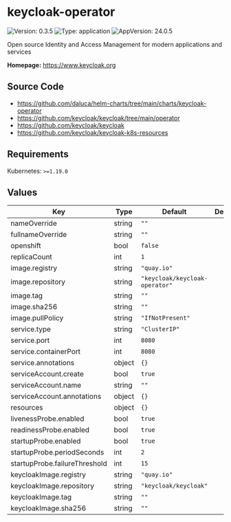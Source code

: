 # keycloak-operator

![Version: 0.3.5](https://img.shields.io/badge/Version-0.3.5-informational?style=flat-square) ![Type: application](https://img.shields.io/badge/Type-application-informational?style=flat-square) ![AppVersion: 24.0.5](https://img.shields.io/badge/AppVersion-24.0.5-informational?style=flat-square)

Open source Identity and Access Management for modern applications and services

**Homepage:** <https://www.keycloak.org>

## Source Code

* <https://github.com/daluca/helm-charts/tree/main/charts/keycloak-operator>
* <https://github.com/keycloak/keycloak/tree/main/operator>
* <https://github.com/keycloak/keycloak>
* <https://github.com/keycloak/keycloak-k8s-resources>

## Requirements

Kubernetes: `>=1.19.0`

## Values

| Key | Type | Default | Description |
|-----|------|---------|-------------|
| nameOverride | string | `""` |  |
| fullnameOverride | string | `""` |  |
| openshift | bool | `false` |  |
| replicaCount | int | `1` |  |
| image.registry | string | `"quay.io"` |  |
| image.repository | string | `"keycloak/keycloak-operator"` |  |
| image.tag | string | `""` |  |
| image.sha256 | string | `""` |  |
| image.pullPolicy | string | `"IfNotPresent"` |  |
| service.type | string | `"ClusterIP"` |  |
| service.port | int | `8080` |  |
| service.containerPort | int | `8080` |  |
| service.annotations | object | `{}` |  |
| serviceAccount.create | bool | `true` |  |
| serviceAccount.name | string | `""` |  |
| serviceAccount.annotations | object | `{}` |  |
| resources | object | `{}` |  |
| livenessProbe.enabled | bool | `true` |  |
| readinessProbe.enabled | bool | `true` |  |
| startupProbe.enabled | bool | `true` |  |
| startupProbe.periodSeconds | int | `2` |  |
| startupProbe.failureThreshold | int | `15` |  |
| keycloakImage.registry | string | `"quay.io"` |  |
| keycloakImage.repository | string | `"keycloak/keycloak"` |  |
| keycloakImage.tag | string | `""` |  |
| keycloakImage.sha256 | string | `""` |  |
